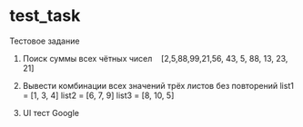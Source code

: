 # test_task
Тестовое задание 

1. Поиск суммы всех чётных чисел    [2,5,88,99,21,56, 43, 5, 88, 13, 23, 21] 
2. Вывести комбинации всех значений трёх листов без повторений
list1 = [1, 3, 4]
list2 = [6, 7, 9]
list3 = [8, 10, 5]

3. UI тест Google




